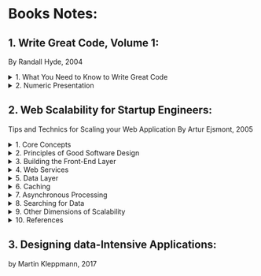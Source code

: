 # Books Notes:
## 1. Write Great Code, Volume 1:
By Randall Hyde, 2004

<details>
<summary>1. What You Need to Know to Write Great Code</summary>
</details>

<details>
<summary>2. Numeric Presentation</summary>

- Radix: Base 
- Binary representation in programming languages: 
    - MASM t assembler adds a suffix: 
        - 1001b = 1001B = 10 base 10 
        - 1001 = One hundredand one base (radix) 10 
- Hexadecimal representation: 
    - How to make the difference between the numbers DEAD, BEEF, FEED, DEAF from standard program identifiers
    - C, C++, C#, Java add a prefix: 0xDEAD 
    - MASM adds a sufix h or H and should beggin with a digit (0-9): 
        - 0A001h, 234H
        - Something obiguous like "dead" would be written "0deadh" 
- Numeric String Presentation: 
    - Reading/writing a number from/to a user’s consol involve a string to number conversion (cin >> i in C++) 
    - A conversion from/to a string to/from a number is low 
    - It requires multiple steps
    - E.g., Conversation of a string to an unsigned integer: 
        - (1) Initialize an integer variable to 0 
        - (2) If there are no digits in the string, then the algorithm is complete and the variable holds the numeric value 
        - (3) Fetch the next digit (going from left to right) from the string 
        - (4) Multiply the variable by then and then add the digit fetched in step (3) 
        - Go to step (2) 
    - Converting an integer to a string takes even more effort 
        - It involves divisions by 10 
        - Division is very slow 
    - Great programmer will be careful the use of numeric/string conversions
        - Only use them when necessary 
- Internal numeric Representation: 
    - Make sure that your program use data objects that the machine can represent efficiently 
    - A Bit: 
    - A Nibble:
        - 4 bits  
        - Most computer systems don’t provide efficient access to nibbles in memory 
    - A byte: 
        - 8 bits 
        - The smallest addressable Data item on many CPUs 
        - The CPU can efficiently retrieve data on a 8-bit boundary from memory 
        - It’s the smallest unit of a storage on most machines 
        - Many languages use bytes to represent objects that require fewer than 8 bits such as Boolean 
        - To describe bits within a bytes, a bit number is used: 
        - Bit 0: LO, the Low Order bit or Least Significant bit 
        - Bit 1: 
        - ...
        - Bit 7: HO, Highest Order or Most Significant bit 
    - A word: 
        - It has a different meaning depending on the CPU 
        - On some CPU, it’s a 16-bit Object 
        - On other CPU, it’s a 32-bit or 64-bit Object 
        - In the 80x86 terminology, it’s 16-bits quantity 
        - Bit number 0… 15, LO, HO 
    - A double word: 
        - It's also called: dword 
        - In the 80x86 terminology, it’s a 32-bit Object 
        - CPU handles efficiently objects up to a certain size (typically 32 or 64 bits) 
        - This doesn’t mean that we can’t work with larger objects 
        - It simply becomes less efficient to do so 
        - This is why you typically won’t see programme handling numeric objects much higher than about 128 or 256 bits
    - A Quad word: 64 bits 
    - A Long word: 128 bits (a convention in the book only) 
    - A tbyte: 
        - An 80-bit type that is on Intel 80x86 platforms 
        - The 80x86 CPU family uses tbyte variables to hold extended precision floating-point values and certain binary-coded decimal (BCD) values
- Signed and Unsigned Numbers: 
    - The two’s complement numbering system: 
        - It uses the HO bit as a sign bit 
        - With n digits, we can represent -2^[n -1] to +2^[n-1] - 1 
        - E.g., with a 16-bit number 0x8000 (1000_0000_0000_0000b): it's the smalled 16-bit negative number
    - Negation Algorithm: 
        - Invert all the bits in the number 
        - Add +1 and Ignore any overflow 
        - E.g. 1, 0x0005 (+5) => (Inversion) 0xFFFA =>(+1) 0xFFFB (-5) 
        - E.g. 2, 0xFFFB (-5) => 0x0004 => 0x0005 (+5) 
        - E.g. 3, 0x8000 (smallest negative number) => 0x7FFF => 0x8000 (-32,768) => smallest negative number in n-bit doesn't have a positive representation (see n-bit representation limit above) 
- Some useful Properties of Binary Numbers: 
    - If LO bit = 1 in a binary (integer) => odd 
    - If LO bit = 0 in a binary (integer) => even 
    - If the LO n bit of a binary number all contain 0 => the number is evenly divisible by 2^n 
    - If a binary value contains a 1 in bit position n and 0s everywhere else => it’s equal to 2^n 
    - If a binary value contains all 1s from Bit 0 to bit n - 1 and 0 elsewhere => it’s equal to 2^n - 1 

</details>

## 2. Web Scalability for Startup Engineers:
Tips and Technics for Scaling your Web Application
By Artur Ejsmont, 2005

<details>
<summary>1. Core Concepts</summary>

- Most scalability issues can be boiled down to just few measurements: 
    - Handling more data. 
    - Handling higher concurrency levels 
    - Handling higher interaction rate. 
- Vertical Scalability: 
    - Adding more I/O capacity by adding more hard drives in Redundant Array of Independent Disks (RAID) arrays 
    - I/O throughput and disk saturation are the main bottlenecks in database servers 
    - Adding more derived and setting up a RAID array can help to distribute reads and write across more devices 
    - RAID 10 
    - Improving I/O access times but switching to Solid-State drives (SSD). SSD and Sequential Read/write: The difference isn’t that big 
    - Even For some No SQL databases such as Cassandra, SSD is less attractive because of this sequential write/read. Pp. 23
    - Reducing I/O operations by increasing RAM => this means more space for the file system cache and more working memory for the application
    - Improving network throughput upgrading network interfaces or installing new ones: 
        - Upgrade network provider’s connection or even upgrade your network adapters to allow greater throughput
    - Switching to servers with more processors or more virtual core (threads). 
    - Limits of Vertical Scaling: 
        - Cost: Cost of RAM of 256GB >>> RAM of 128GB ($18,000.00 >>> $3,000.00)
        - Database and applications limits due to Locks of share memory (lock contention)
- Isolation of services: 
    - It is moving different parts of the system to separate physical servers by installing each type of service on a separate physical machine
    - A service is an application like:
        - A web server (Apache for example) or 
        - A database engine (MySQL), 
        - File Transfer Protocol (FTP), 
        - DNS, cache, etc. 
    - Functional Partitioning: Divide your web app into smaller independent pieces and host them on separate machines 
        - Admin console where customers can manage their accounts: Machine 1, 
        - Main application business in Machine 2 
        - Each part of the app would use a different subdomain so that traffic would be directed to it based simply on the IP address of the web server 
- Content Delivery Network (CDN): 
    - It is a pScalability for Static Content 
    - A CDN is a hosted service that takes care of global distribution of static files (images, JavaScript, CSS, videos) 
    - It works as an HTTP proxy: 
        - Clients that need to download static files connect to one of the servers owned by the CDN provider instead of your servers 
        - If the CDN server doesn’t have the requested content yet, it asks your server for it and caches it from then on
    - This will reduce the amount of bandwidth your servers need
    - CDN would serve static content from the closest data center
- Horizontal Scalability: 
    - Distribution of the Traffic
    - Horizontally Scalable systems don’t need strong servers; they usually run on lots of  cheap “commodity” servers
    - But it requires a specific architecture (different from 1 server system architecture)
    - Areas where it is easiest to achieve horizontally Scalability: Web Servers, Caches
    - Area where it is more difficult: databases, other persistence stores
    - Round-Robin DNS service: 
        - It used to distribute traffic among web servers 
        - It is a DNS server feature allowing you to resolve a single domain name to one of many IP addresses 
        - Once a client received an IP address, it will only communicate with the selected server 
- Web Services Layer (7): 
    - It contains our application logic (business)
    - It is decoupled from the front-end layer (presentation and business logic are decoupled)
    - It makes "Functional Partitions" easier to create
    - The communication protocol used between front-end app. and web services is usually "Representational State Transfer" (REST) or Simple Object Access Protocol (SOAP) 
    - They should be kept Stateless: this make easier to scale them horizontally
    - They're often deployed in parallel to front-end application servers rather than hidden behind them (because they're exposed to 3rd-Parties and directly to customers)
- Additional Components: Since frond-end servers and web services are stateless, web applications often deploy: 
    - Object caches (5): used by bother frond-end application servers and web services
    - Message queues (6): used to postpone some of the processing to a later stage and to delegate work to queue worker machines. 
    - Queue Worker Machines (10): they're offline job-processing servers providing high-latency functions (such as asynchronous notifications and order fulfillment
- Data Persistence Layer: 
    - Most difficult layer to scale horizontally
    - It is an area of polyglot persistence: 
        - Where multiple data stores are used by the same company to leverage their unique benefits
        - It allows better scalability
- Application Architecture: 
    - Domain-Driven Design: It should evolve around the business model (it shouldn't revolve around a framework or any particular technology)
    - Front-end:  
        - The layer translating between the public interface and internal service calls
        - It will live in Front-end Servers (should be as dumb as possible, see Front-end layer above)
        - It should allow communication over HTTP (AJAX, web sessions, for example)
        - It should be as a plugin that could be removed, replaced or plugged back in, plug mobile front-end or command line front-end
        - It should be decoupled from the web service layer (business logic) 
        - It shouldn't be aware of any databases/3rd-party services
        - It could send events to message queues and use cache back ends to increase the speed and scaling
        - Whenever we can cache an entire (fragment of) HTML page, we save much more processing time than caching just the related database query 
    - Web Services: 
        - This is called: Service-Oriented Architecture (SOA)
        - I don't consider SOAP, REST, JSON or XML in the definition of SOA, as they are implementation details
        - It will live only in the web services layer
        - It is where most of the processing has to happen
        - It is where most of the business logic should live
        - Multi-Layers Architecture, Hexagonal Architecture, Event-Driven Architecture
    - Supporting Technologies:  
        - Message queues, application cache and search engine
        - They are usually 3rd party software products configured to work with our system
        - They could be considered as black boxes in the context of architecture
        - Data stores (Databases): they should also be considered as black boxes and as plug-and-play extensions
        - 3rd-party services: 
            - They are put outside of our system boundary 
            - They should be isolated by wrapping them in a layer of indirection (a good way to minimize the risk and our dependency on their availability)
    - Figure 1-10 High-level overview of the data center infrastructure:
        - ![Figure 1-10 High-level overview of the data center infrastructure](https://s3-us-west-2.amazonaws.com/hamidgasmi.com/Books/WebScalabilityforStartupEngineers/1-CoreConcepts-01.png)

</details>

<details>
<summary>2. Principles of Good Software Design</summary>

- Simplicity: Keep thing simple but no simpler
- Hide Complexity and Build Abstraction 
    - Local simplicity is achieved by ensuring that you can look at any single class/module/application and quickly understand what its purpose is and how it works 
        - When we look at a class:
            - We should be able to quickly understand how it works without knowing all the details of how other remote parts of the system work
            - We should only have to comprehend the class at hand to fully understand its behavior 
        - When we look at a module, 
            - We should be able to disregard the methods and think of the module as a set of classes 
        - When we look at an application, 
            - We should be able to identify key modules and their higher-level functions, 
            - but without the need to know the classes’ details 
        - When we look at a System, 
            - We should be able to see only our top level applications and identify their responsibilities 
            - without having to care about how they fulfill them 
    - At module level: No class should depend on more than few other interfaces or classes 
    - Avoid over engineering: 
        - This means building a solution that is much more complex than is really necessary
        - When we try to predict every possible use case and every edge case, we lose focus on the most common use cases
        - Good design allows you to add details and features later. 
        - Build iteratively. 
    - Test-Driven Development: 
        - Write tests first then implement the actual functionality. 
        - Since we write tests first, we wouldn’t add unnecessary functionality as it would require us to write tests for it as well. 
        - This allow us to focus on the output first (in other words the clients needs) before jumping on the solution. 
        - Models of Simplicity in Software Design: 
            - Grails, Hadoop and Google Maps API are a few models of simplicity (great places for further study). 
            - Grails: Read Grails in Action and Spring Recipes 
            - Hadoop: (mapReduce paradigm, Hadoop platform). Open source.  
            - To read: MapReduce white paper and Hadoop in Action. 
- Loose Coupling: to keep coupling between parts of our system as low as necessary  
    - Avoiding unnecessary coupling by generating public getters/setters: never do it 
        - Make them protected/public only when it is really necessary 
        - Hide as much as we can and expose as little as possible 
    - Avoiding unnecessary coupling: 
        - When clients of a module/class need to invoke methods in a particular order for the work to be done correctly 
        - Often it's caused by bad api design, such as the existence of initialization functions 
        - Clients of modules/classes shouldn’t have to know how you expect them to use our code 
    - Avoiding unnecessary coupling by avoiding circular dependencies between layers of the same application/modules/classes 
    - A diagram of a well-designed module should look more like a tree (directed a cyclic graph) rather than a social network graph 
    - E.g. of loose coupling: the design of Unix command-line programs and their use of pipes
    - E.g. of loose coupling: Simple Logging Facade for Java (SLF4J). 
        - To check it’s structure and to compare to Log4J and Java Logging API 
    - Books to read regarding loose coupling: 1,2,10,12,14,22,27,31 
    - DRY - Don’t Repeat yourself: 
        - Avoid reimplementing functions that exists: hashing functions, sorting, b-trees, model view controller (MVC) frameworks, database abstraction layers. 
        - Use libraries/tools/frameworks that do exist. Start 1st by searching online if there are any open-source alternative available out there. 
        - Use Design Patterns. Books: 1, 7,10,36,1 
        - Create web services to avoid duplicating a functionality into each application. 
    - Coding to Contract or coding to interface: 
        - By creating explicit contracts, we extract the thing that clients are allowed to see and depend upon. 
        - For methods, the contract is their signature. 
        - For classes, the contract is the public interface of the class: all accessible method and their signatures. 
        - For modules, the contract includes all the publicly available classes/interfaces and their public method signatures. 
        - For applications, the contract means some form of a web service API specification. 
        - We should depend on the contracts instead of implementation whenever we can. 
        - Interfaces should only depend on other interfaces and never on concrete classes. 
        - Classes should depend on interfaces as much as possible. 
    - Draw Diagrams: 
        - Use case, class diagram, module diagrams. 
        - UML books: 1,7,10 
        - Tool: Cloud based too: draw.io 
- Single Responsibility: 
    - Classes should have one single responsibility and no more. 
    - This will let our module/application/system decoupled and makes easy our unit tests.  
    - Guidelines: If a class breaks any of the guidelines below, it is a good indicator that we may need to revisit and potentially refactor it. 
    - Class Length: Keep a class length below 2 to 4 screens of code. 
    - Dependency: Ensure that our class depend on no more than 5 other interfaces/classes 
    - Ensure that a class has a specific goal/purpose. 
    - Class Comment: 
        - Summarize the responsibility of the class in a single sentence
        - Put it in a comment on top of the class name 
        - If we find it hard to summarize the class responsibility, it usually means that our class does more than one thing 
    - On the higher level, module or application we should 
        - limit the scope of each of them 
        - Isolate them from the rest of the system by using an explicit interface (a web service, for example). 
        - summarize its responsibility in 1 or 2 sentences 
    - Helpful Concepts: 
        - Design Patterns as strategy, iterator, proxy and adapter (books: 5, 7) 
        - Domaine-driven design (book: 2) 
        - Good software design books (1, 3, 7)
- Open-Closed Principle: 
    - It stands for "open for extension and closed for modification". 
    - It "... Maximizes the number of decisions not made." - Robert Martin
    - It allows us to leave more options available and delay decisions about the details. 
    - It reduces the need to change existing code. 
    - We should make the code flexible: Generic types, Interfaces, Comparators
- Dependency Injection: 
    - It provides references to objects that the class depends on, instead of allowing the class to gather the dependencies itself 
    - It is about knowing as little as possible: 
        - It allows classes to "not know" how their dependencies are assembled, 
        - Where they come from, or what actual implementation are fulfilling their contracts 
    - It can be summarized as:
        - Not using the "new" keyword in our classes and 
        - Demanding instances of our dependencies to be provided to our class by its clients. 
        - We could use a constructor-based dependency injection. 
    - It is limited to object created and assembly of its dependencies. 
    - E.g., Java Spring framework or Grails framework. 
- Inversion of Control (IOC): 
    - It is a broad principle that includes Dependency Injection principle.  
    - It is a method of removing responsibilities of a class to make it simpler and less coupler to the rest of the system. 
    - It is not having to know who will create and use your objects, how, or when. 
    - Instead of us being in control of creating instances of our objects and invoking methods, 
    - We become the creator of plugins or extensions to the framework. 
    - IOC will look at the web request and figure out which classes should be instantiated and which components should be delegated to
    - E.g., Spring, Symfony, Rails, Java EE containers. 
    - Components of a good IOC framework include the following: 
        - We can create plugins for our framework. 
        - Each plugin is independent and can be added or removed at any time. 
        - Our framework can auto-detect these plugins, or there is a way of configuring which plugin should be used and how. 
        - Our framework defines the interface for each plugin type and it isn't coupled to plugins themselves. 
- Designing for Scale: 
    - It comes with costs: 
        - 90% of startups fail; 
        - 9% succeed moderately and have limited scalability need; 
        - < 1% of them ever grow to the size that requires horizontal scalability 
    - Do not overengineer by preparing for scale that we will never use
    - Estimate first carefully the most realistic scalability needs of our system and design accordingly
    - Could be broken down to 3 basic design techniques: 
        - Adding more clones: adding indistinguishable components. 
        - Functional partitioning: dividing the system into smaller subsystem based on functionality. 
        - Data partitioning: keeping a subset of the data on each machine. 
- Adding More Clones: 
    - It is the easiest and most common scaling strategy. 
    - It is design our application in a way that would allow to scale by simply adding more clones (an copy of a component or a server). 
    - It is to be able to send each request to a random clone and get a correct result. 
    - Pay attention to where you keep the application state and how we propagate state changes among our clones. 
        - It works best for stateless services: it doesn't depend on the local state of the server so processing the request doesn't affect the way the service behaves).
        - Not stateless services are also using this technique. It is challenging though because we need to find ways to synchronize (by using replication for example) all clones and make them interchangeable. 
    - Adding more Web Servers Clones: 
        - It is to distribute the load equally among the all web servers. 
        - It is done by a load balancer. 
- Functional Partitioning: 
    - It is about creating subsystems out of different parts of our system. 
    - From infrastructure perspective, functional partitioning is the isolation of different server roles. 
    - We divide our data centers into different server types: object cache servers, message queue servers, queue workers, web servers, data store engines, and load balancers. 
    - It is the key practices of SOA architecture. 
    - Our services could share underlying infrastructure (data store servers, for example) or they could be hosted separately. By giving our services more autonomy, we promote coding to contract and allow each service to make independent decisions as to what components are required and what the best way to scale them out is. 
- Data partitioning: 
    - It is to partition the data to keep subsets of it on each machine instead of cloning the entire data set onto each machine. 
    - It is the most complex and expensive technique because we need to be able to locate the partition on which the data lives before sending queries to the servers and that queries spanning multiple partitions may become very inefficient and difficult to implement. 
    - Share-nothing principle:  
        - each server has its own subset of data, which it can control independently. 
        - Each node (server) is autonomous and propagation (replication) and locking aren't needed. 
- Design for Self-Healing (Availability, monitoring): 
    - It is designing software for high availability and self-healing. 
    - A system is considered available as long as it performs its functions as expected from the client's perspective. 
    - It doesn't matter if the system is experiencing internal partial failure as long as it does not affect the behavior that clients depend on. 
    - Systems are measured in the "numbers of nines":  
        - A system with availability of 2 nines is available 99% of the time (3.5 days of outage per year). 
        - A system with availability of 5 nines is available 99.999% of the time (5 minutes of outage per year). 
    - Failure must be considered a norm, not a special condition (hope for the best but prepare for the worst): with 1000 servers can easily give us a few failing servers every single day. There're other reason for failure such as power outages, network failures (timeouts for example) and human errors. 
    - E.g.:  
        - Netflix's Chaos Monkey. Netflix decided that the best way to prove that the system can handle failures is to actually cause them on an ongoing basis and observe how the system responds. 
        - Crash-Only concept: the system should always be ready to crash, and whenever it reboots, it should be able to continue to work without human interaction (CouchDB implement this concept and doesn't even provide any shutdown functionality: if you want to stop a CouchDB instance, you just have to terminate it). 
    - In practice, it is mainly about removing single points of failure and graceful failover. 
        - Single point of failure is any piece of infrastructure that is necessary for the system to work properly. 
        - E.g., DNS server (Domain Name System) if we have only one; database master server; file store server. 
        - Solution 1: Redundancy (if it is a good investment): is having more than one copy of each piece of data or each component of the infrastructure. 
        - Solution 2: without a redundancy, special attention + prepare a disaster recovery plan (business continuity plan) for all pieces of infrastructures. 
    - Self-Healing example: it is about minimizing the mean time to recovery and automating the repair process. An example is: Cassandra. 
        - Mean time to recovery is the key component of the availability equation. Mean time to failure / (mean time to failure + mean time to recovery) 
        - So if you can't control mean time to failure (if you're using cloud infrastructure for example), we need to focus on mean time to recovery. In fact, Cloud hosting services like AWS use cheaper hardware, trading low failure rates for low price.

</details>

<details>
<summary>3. Building the Front-End Layer</summary>
</details>

<details>
<summary>4. Web Services </summary>
</details>

<details>
<summary>5. Data Layer</summary>
</details>

<details>
<summary>6. Caching</summary>
</details>

<details>
<summary>7. Asynchronous Processing</summary>
</details>

<details>
<summary>8. Searching for Data</summary>
</details>

<details>
<summary>9. Other Dimensions of Scalability</summary>
</details>

<details>
<summary>10. References</summary>

- Books:
    - Web Operation: Keeping the Data on Time (John Allspaw, Jesse Robbins, 2010)
    - Beautiful Architecture: Leading Thinkers Reveal the Hidden Beauty in Software Design (Diomidis Spinellis, Georgios Gousious, 2009) 
    - The Art of Capacity Planning: Scaling Web Resources (John Allspaw, 2008)
    - Design Patterns: Elements of Reusable O-O Software (Eric Gamma, Richard Helm, Ralph Jonhson, John Vlissides, 1994)
    - Web Sites: Performance Best Practices for Web Developers (Steve Souders, 2009)
    - The Art of Lean Software Development (Curt Hibbs, 2009)
    - Patterns of Entreprise Application Architecture (Martin Fowler, 2002)
    - Team Geek (Brian Fitzpatrick, Ben Collins-Sussman, 2012)
    - RabbitMQ in Action: Distributed Messaging for Everyone (Alvaro Videla, Jason Williams, 2012)
    - The Art of Application Performance Testing: Help for Programmers and Quality Assurance (Ian Molyneaux, 2009)
    - Spring Recipes: A Problem Solution Approach (Gary Mak, 2008)
- Whitepapers:
- Articles:
- Talks:

</details>
 
## 3. Designing data-Intensive Applications:
 by Martin Kleppmann, 2017

